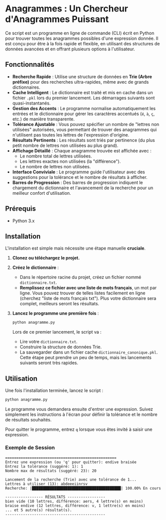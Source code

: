 # Anagrammes : Un Chercheur d'Anagrammes Puissant

Ce script est un programme en ligne de commande (CLI) écrit en Python pour trouver toutes les anagrammes possibles d'une expression donnée. Il est conçu pour être à la fois rapide et flexible, en utilisant des structures de données avancées et en offrant plusieurs options à l'utilisateur.

## Fonctionnalités

- **Recherche Rapide** : Utilise une structure de données en **Trie (Arbre préfixe)** pour des recherches ultra-rapides, même avec de grands dictionnaires.
- **Cache Intelligent** : Le dictionnaire est traité et mis en cache dans un fichier `.pkl` lors du premier lancement. Les démarrages suivants sont quasi-instantanés.
- **Gestion des Accents** : Le programme normalise automatiquement les entrées et le dictionnaire pour gérer les caractères accentués (`é`, `à`, `ç`, etc.) de manière transparente.
- **Tolérance Ajustable** : Vous pouvez spécifier un nombre de "lettres non utilisées" autorisées, vous permettant de trouver des anagrammes qui n'utilisent pas toutes les lettres de l'expression d'origine.
- **Résultats Pertinents** : Les résultats sont triés par pertinence (du plus petit nombre de lettres non utilisées au plus grand).
- **Affichage Détaillé** : Chaque anagramme trouvée est affichée avec :
    - Le nombre total de lettres utilisées.
    - Les lettres exactes non utilisées (la "différence").
    - Le nombre de lettres non utilisées.
- **Interface Conviviale** : Le programme guide l'utilisateur avec des suggestions pour la tolérance et le nombre de résultats à afficher.
- **Barres de Progression** : Des barres de progression indiquent le chargement du dictionnaire et l'avancement de la recherche pour un meilleur confort d'utilisation.

## Prérequis

- Python 3.x

## Installation

L'installation est simple mais nécessite une étape manuelle **cruciale**.

1.  **Clonez ou téléchargez le projet.**

2.  **Créez le dictionnaire** :
    - Dans le répertoire racine du projet, créez un fichier nommé `dictionnaire.txt`.
    - **Remplissez ce fichier avec une liste de mots français**, un mot par ligne. Vous pouvez trouver de telles listes facilement en ligne (cherchez "liste de mots français txt"). Plus votre dictionnaire sera complet, meilleurs seront les résultats.

3.  **Lancez le programme une première fois** :
    ```bash
    python anagramme.py
    ```
    Lors de ce premier lancement, le script va :
    - Lire votre `dictionnaire.txt`.
    - Construire la structure de données Trie.
    - La sauvegarder dans un fichier cache `dictionnaire_canonique.pkl`.
    Cette étape peut prendre un peu de temps, mais les lancements suivants seront très rapides.

## Utilisation

Une fois l'installation terminée, lancez le script :
```bash
python anagramme.py
```

Le programme vous demandera ensuite d'entrer une expression. Suivez simplement les instructions à l'écran pour définir la tolérance et le nombre de résultats souhaités.

Pour quitter le programme, entrez `q` lorsque vous êtes invité à saisir une expression.

### Exemple de Session

```
==================================================
Entrez une expression (ou 'q' pour quitter): endive braisée
Entrez la tolérance (suggéré: 1): 1
Nombre max de résultats (suggéré: 23): 20

Lancement de la recherche (Trie) avec une tolérance de 1...
Lettres à utiliser (13): abdeeeiinrsv
Recherche: |████████████████████████████████████████| 100.00% En cours

----------------- RÉSULTATS -----------------
bien vide (10 lettres, différence: aers, 4 lettre(s) en moins)
braise endive (12 lettres, différence: v, 1 lettre(s) en moins)
... et 5 autre(s) résultat(s).
---------------------------------------------
```
